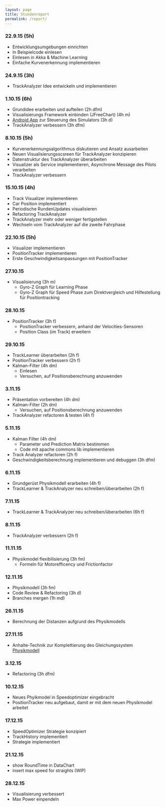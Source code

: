 ```yaml
---
layout: page
title: Stundenreport
permalink: /report/
---
```


### 22.9.15 (5h)
* Entwicklungsumgebungen einrichten
* In Beispielcode einlesen
* Einlesen in Akka & Machine Learning
* Einfache Kurvenerkennung implementieren

### 24.9.15 (3h)
* TrackAnalyzer Idee entwickeln und implementieren

### 1.10.15 (6h)
* Grundidee erarbeiten und aufteilen (2h dfm)
* Visualisierungs Framework einbinden (JFreeChart) (4h m)
* [Android App](https://github.com/tourn/ChallP1-CarreraRemote/releases/tag/0.1) zur Steuerung des Simulators (3h d)
* TrackAnalyzer verbessern (3h dfm)

### 8.10.15 (5h)
* Kurvenerkennungsalgorithmus diskutieren und Ansatz ausarbeiten
* Neuen Visualisierungsscsreen für TrackAnalyzer konzipieren
* Datenstruktur des TrackAnalyzer überarbeiten
* Visualizer als Service implementieren, Asynchrone Message des Pilots verarbeiten
* TrackAnalyzer verbessern

### 15.10.15 (4h)
* Track Visualizer implementieren
* Car Position implementiert
* Periodische RundenUpdates visualisieren
* Refactoring TrackAnalyzer
* TrackAnalyzer mehr oder weniger fertigstellen
* Wechseln vom TrackAnalyzer auf die zweite Fahrphase

### 22.10.15 (5h)
* Visualizer implementieren
* PositionTracker implementieren
* Erste Geschwindigkeitsanpassungen mit PositionTracker

### 27.10.15
* Visualisierung (3h m)
  * Gyro-Z Graph für Learning Phase
  * Gyro-Z Graph für Speed Phase zum Direktvergleich und Hilfestellung für Positiontracking

### 28.10.15
* PositionTracker (3h f)
  * PositionTracker verbessern, anhand der Velocities-Sensoren
  * Position Class (im Track) erweitern

### 29.10.15
* TrackLearner überarbeiten (2h f)
* PositionTracker verbessern (2h f)
* Kalman-Filter (4h dm)
  * Einlesen
  * Versuchen, auf Positionsberechnung anzuwenden

### 3.11.15
* Präsentation vorbereiten (4h dm)
* Kalman-Filter (2h dm)
  * Versuchen, auf Positionsberechnung anzuwenden
* TrackAnalyzer refactoren & testen (4h f)

### 5.11.15
* Kalman Filter (4h dm)
  * Parameter und Prediction Matrix bestimmen
  * Code mit apache commons lib implementieren
* Track Analyzer refactoren (2h f)
* Geschwindigkeitsberechnung implementieren und debuggen (3h dfm)

### 6.11.15
* Grundgerüst Physikmodell erarbeiten (4h f)
* TrackLearner & TrackAnalyzer neu schreiben/überarbeiten (2h f)

### 7.11.15
* TrackLearner & TrackAnalyzer neu schreiben/überarbeiten (6h f)

### 8.11.15
* TrackAnalyzer verbessern (2h f)

### 11.11.15
* Physikmodel flexibilisierung (3h fm)
  * Formeln für Motorefficency und Frictionfactor

### 12.11.15
* Physikmodell (3h fm)
* Code Review & Refactoring (3h d)
* Branches mergen (1h md)

### 26.11.15
* Berechnung der Distanzen aufgrund des Physikmodells

### 27.11.15
* Anhalte-Technik zur Komplettierung des Gleichungssystem [Physikmodell](http://tourn.github.io/ChallP1/2015/11/11/AdvancedPhysicsModel/)

### 3.12.15
* Refactoring (3h dfm)

### 10.12.15
* Neues Phyikmodel in Speedoptimizer eingebracht
* PositionTracker neu aufgebaut, damit er mit dem neuen Physikmodel arbeitet 

### 17.12.15
* SpeedOptimizer Strategie konzipiert 
* TrackHistory implementiert
* Strategie implementiert

### 21.12.15
* show RoundTime in DataChart
* insert max speed for straights (WIP)

### 28.12.15
* Visualisierung verbessert
* Max Power einpendeln
